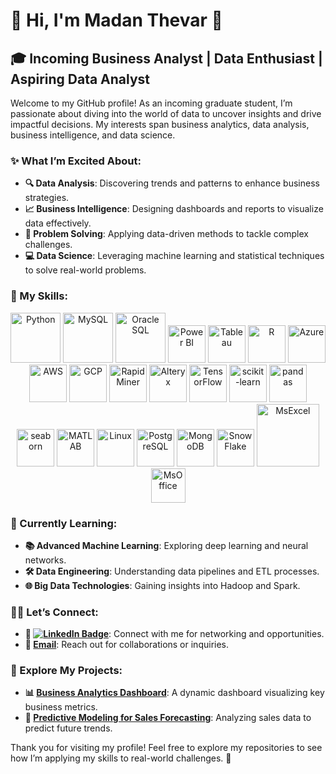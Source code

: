 # 🌟 Hi, I'm Madan Thevar 👋

## 🎓 Incoming Business Analyst | Data Enthusiast | Aspiring Data Analyst

Welcome to my GitHub profile! As an incoming graduate student, I’m passionate about diving into the world of data to uncover insights and drive impactful decisions. My interests span business analytics, data analysis, business intelligence, and data science.

### ✨ What I’m Excited About:
- **🔍 Data Analysis**: Discovering trends and patterns to enhance business strategies.
- **📈 Business Intelligence**: Designing dashboards and reports to visualize data effectively.
- **🧩 Problem Solving**: Applying data-driven methods to tackle complex challenges.
- **💻 Data Science**: Leveraging machine learning and statistical techniques to solve real-world problems.

### 🚀 My Skills:
<p align="center">
  <img src="https://www.svgrepo.com/show/376344/python.svg" alt="Python" width="80" />
  <img src="https://www.svgrepo.com/show/303251/mysql-logo.svg" alt="MySQL" width="80" />
  <img src="https://www.svgrepo.com/show/354152/oracle.svg" alt="Oracle SQL" width="80" />
  <img src="https://www.svgrepo.com/show/473761/powerbi.svg" alt="Power BI" width="60" />
  <img src="https://www.svgrepo.com/show/354428/tableau-icon.svg" alt="Tableau" width="60" />
  <img src="https://www.svgrepo.com/show/306639/r.svg" alt="R" width="60" />
  <img src="https://www.svgrepo.com/show/353467/azure-icon.svg" alt="Azure" width="60" />
  <img src="https://www.svgrepo.com/show/353443/aws.svg" alt="AWS" width="60" />
  <img src="https://www.svgrepo.com/show/448223/gcp.svg" alt="GCP" width="60" />
  <img src="https://avatars.githubusercontent.com/u/4490278?s=280&v=4" alt="RapidMiner" width="60" />
  <img src="https://images.credly.com/images/14744318-8d6a-49c3-971d-6a4a0f524925/Certification_Designer_Core.png" alt="Alteryx" width="60" />
  <img src="https://www.svgrepo.com/show/354440/tensorflow.svg" alt="TensorFlow" width="60" />
  <img src="https://encrypted-tbn0.gstatic.com/images?q=tbn:ANd9GcT3ioErrXCaT2yZgsMaefs8irg9dRTWVk882Q&s" alt="scikit-learn" width="60" />
  <img src="https://www.svgrepo.com/show/306534/pandas.svg" alt="pandas" width="60" />
  <img src="https://cdn.worldvectorlogo.com/logos/seaborn-1.svg" alt="seaborn" width="60" />
  <img src="https://www.svgrepo.com/show/373830/matlab.svg" alt="MATLAB" width="60" />
  <img src="https://www.svgrepo.com/show/452054/linux.svg" alt="Linux" width="60" />
  <img src="https://www.svgrepo.com/show/303301/postgresql-logo.svg" alt="PostgreSQL" width="60" />
  <img src="https://www.svgrepo.com/show/331488/mongodb.svg" alt="MongoDB" width="60" />
  <img src="https://staging.svgrepo.com/show/34756/snowflake.svg" alt="SnowFlake" width="60" />
  <img src="https://download.logo.wine/logo/Microsoft_Excel/Microsoft_Excel-Logo.wine.png" alt="MsExcel" width="100" />
  <img src="https://cdn.worldvectorlogo.com/logos/office-2.svg" alt="MsOffice" width="55" />
</p>

### 🌱 Currently Learning:
- **📚 Advanced Machine Learning**: Exploring deep learning and neural networks.
- **🛠 Data Engineering**: Understanding data pipelines and ETL processes.
- **🌐 Big Data Technologies**: Gaining insights into Hadoop and Spark.

### 🧑‍💻 Let’s Connect:
- **🔗 [![LinkedIn Badge](https://img.shields.io/badge/LinkedIn-Connect-blue?style=for-the-badge&logo=linkedin)](https://www.linkedin.com/in/madanthevar/)**: Connect with me for networking and opportunities.
- **📧 [Email](mailto:your-email@example.com)**: Reach out for collaborations or inquiries.

### 🔭 Explore My Projects:
- **📊 [Business Analytics Dashboard](https://github.com/your-username/your-project-1)**: A dynamic dashboard visualizing key business metrics.
- **🔮 [Predictive Modeling for Sales Forecasting](https://github.com/your-username/your-project-2)**: Analyzing sales data to predict future trends.

Thank you for visiting my profile! Feel free to explore my repositories to see how I’m applying my skills to real-world challenges. 🚀
